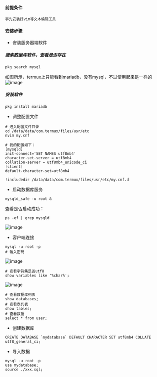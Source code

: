 #### 前提条件
  
    事先安装好vim等文本编辑工具

#### 安装步骤
- 安装服务器端软件

##### 搜索数据库软件，查看是否存在

~~~
pkg search mysql
~~~
如图所示，termux上只能看到mariadb，没有mysql，不过使用起来是一样的
  ![image](https://github.com/light2001/MyDocs/assets/3821091/5c2b42ec-63e4-4c27-9c3e-906fbd46c76f)


##### 安装软件
~~~
pkg install mariadb
~~~
- 调整配置文件
~~~
# 进入配置文件目录
cd /data/data/com.termux/files/usr/etc
nvim my.cnf

# 我的配置如下：
[mysqld]
init-connect='SET NAMES utf8mb4'
character-set-server = utf8mb4
collation-server = utf8mb4_unicode_ci
[client]
default-character-set=utf8mb4

!includedir /data/data/com.termux/files/usr/etc/my.cnf.d
~~~

- 启动数据库服务
~~~
mysqld_safe -u root &
~~~
查看是否启动成功：
~~~
ps -ef | grep mysqld
~~~
![image](https://github.com/light2001/MyDocs/assets/3821091/347c3e6e-396c-498d-bafe-0dca03475b4e)

- 客户端连接
~~~
mysql -u root -p
# 输入密码
~~~
![image](https://github.com/light2001/MyDocs/assets/3821091/dc92ab20-3ccd-4b02-a0ed-d7672d47f024)
~~~
# 查看字符集是否utf8
show variables like '%char%';
~~~
![image](https://github.com/light2001/MyDocs/assets/3821091/02ccf0aa-1b06-4fa3-a308-287718653948)
~~~
# 查看数据库列表
show databases;
# 查看表列表
show tables;
# 查看数据
select * from user;
~~~
- 创建数据库
~~~
CREATE DATABASE `mydatabase` DEFAULT CHARACTER SET utf8mb4 COLLATE utf8_general_ci;
~~~

- 导入数据
~~~
mysql -u root -p
use mydatabase;
source ./xxx.sql;
~~~
